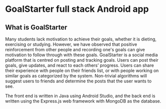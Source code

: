 # GoalStarter full stack Android app

## What is GoalStarter

Many students lack motivation to achieve their goals, whether it is dieting, exercising or studying. However, we have observed that positive reinforcement from other people and recording one's goals can give motivation to follow through with these goals. GoalStarter is a social media platform that is centred on posting and tracking goals. Users can post their goals, give updates, and react to each others’ progress. Users can share their experience with people on their friends list, or with people working on similar goals as categorized by the system. Non-trivial algorithms will suggest users to friends and determine the posts that the user wants to see. 

The front end is written in Java using Android Studio, and the back end is written using the Express.js web framework with MongoDB as the database.

